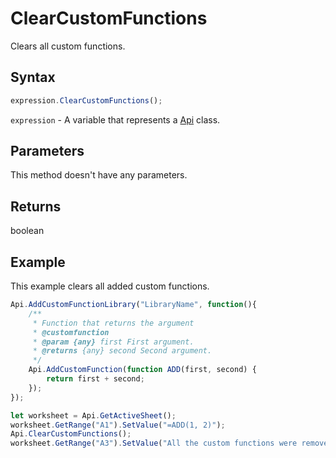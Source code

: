 # ClearCustomFunctions

Clears all custom functions.

## Syntax

```javascript
expression.ClearCustomFunctions();
```

`expression` - A variable that represents a [Api](../Api.md) class.

## Parameters

This method doesn't have any parameters.

## Returns

boolean

## Example

This example clears all added custom functions.

```javascript editor-
Api.AddCustomFunctionLibrary("LibraryName", function(){
    /**
     * Function that returns the argument
     * @customfunction
     * @param {any} first First argument.
     * @returns {any} second Second argument.
     */
    Api.AddCustomFunction(function ADD(first, second) {
        return first + second;
    });
});

let worksheet = Api.GetActiveSheet();
worksheet.GetRange("A1").SetValue("=ADD(1, 2)");
Api.ClearCustomFunctions();
worksheet.GetRange("A3").SetValue("All the custom functions were removed.");

```
